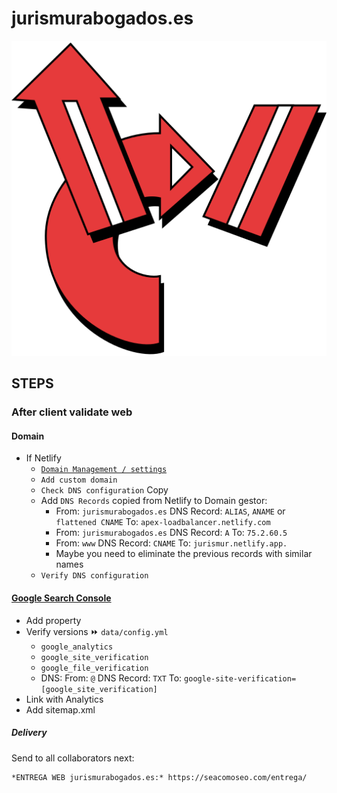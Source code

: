 # jurismurabogados.es

[![jurismurabogados.es](/assets/media/logo.png)](https://jurismurabogados.es/)


## STEPS


### After client validate web


#### Domain

- If Netlify
  - [`Domain Management / settings`](https://app.netlify.com/sites/jurismur/settings/domain)
  - `Add custom domain`
  - `Check DNS configuration` Copy
  - Add `DNS Records` copied from Netlify to Domain gestor:
    - From: `jurismurabogados.es`
      DNS Record: `ALIAS`, `ANAME` or `flattened CNAME`
      To: `apex-loadbalancer.netlify.com`
    - From: `jurismurabogados.es`
      DNS Record: `A`
      To: `75.2.60.5`
    - From: `www`
      DNS Record: `CNAME`
      To: `jurismur.netlify.app.`
    - Maybe you need to eliminate the previous records with similar names
  - `Verify DNS configuration`


#### [Google Search Console](https://search.google.com/search-console)

- Add property
- Verify versions ⏩ `data/config.yml`
  - `google_analytics`
  - `google_site_verification`
  - `google_file_verification`
  - DNS:
    From: `@`
    DNS Record: `TXT`
    To: `google-site-verification=[google_site_verification]`
- Link with Analytics
- Add sitemap.xml


##### Delivery

Send to all collaborators next:

```
*ENTREGA WEB jurismurabogados.es:* https://seacomoseo.com/entrega/
```
